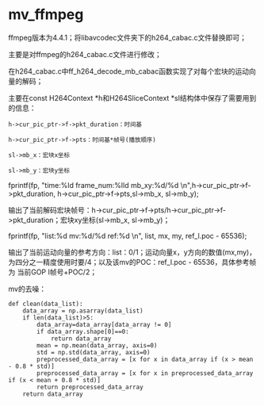 # mv_ffmpeg

ffmpeg版本为4.4.1；将libavcodec文件夹下的h264_cabac.c文件替换即可；

主要是对ffmpeg的h264_cabac.c文件进行修改；

在h264_cabac.c中ff_h264_decode_mb_cabac函数实现了对每个宏块的运动向量的解码；

主要在const H264Context *h和H264SliceContext *sl结构体中保存了需要用到的信息：

    h->cur_pic_ptr->f->pkt_duration：时间基
    
    h->cur_pic_ptr->f->pts：时间基*帧号(播放顺序)
    
    sl->mb_x：宏块x坐标
    
    sl->mb_y：宏块y坐标
    
fprintf(fp, "time:%ld frame_num:%lld mb_xy:%d/%d \n",h->cur_pic_ptr->f->pkt_duration, h->cur_pic_ptr->f->pts,sl->mb_x, sl->mb_y);

输出了当前解码宏块帧号：h->cur_pic_ptr->f->pts/h->cur_pic_ptr->f->pkt_duration；宏块xy坐标(sl->mb_x, sl->mb_y)；

fprintf(fp, "list:%d mv:%d/%d ref:%d \n", list, mx, my, ref_l.poc - 65536);

输出了当前运动向量的参考方向：list：0/1；运动向量x，y方向的数值(mx,my)，为四分之一精度使用时要/4；以及该mv的POC：ref_l.poc - 65536，具体参考帧为 当前GOP I帧号+POC/2；

mv的去噪：

    def clean(data_list):
        data_array = np.asarray(data_list)
        if len(data_list)>5:
            data_array=data_array[data_array != 0]
            if data_array.shape[0]==0:
                return data_array
            mean = np.mean(data_array, axis=0)
            std = np.std(data_array, axis=0)
            preprocessed_data_array = [x for x in data_array if (x > mean - 0.8 * std)]
            preprocessed_data_array = [x for x in preprocessed_data_array if (x < mean + 0.8 * std)]
            return preprocessed_data_array
        return data_array
